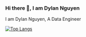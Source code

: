 ### Hi there 👋, I am Dylan Nguyen

I am Dylan Nguyen, A Data Engineer 


[![Top Langs](https://github-readme-stats.vercel.app/api/top-langs/?username=Dylan1301)](https://github.com/Dylan1301)
